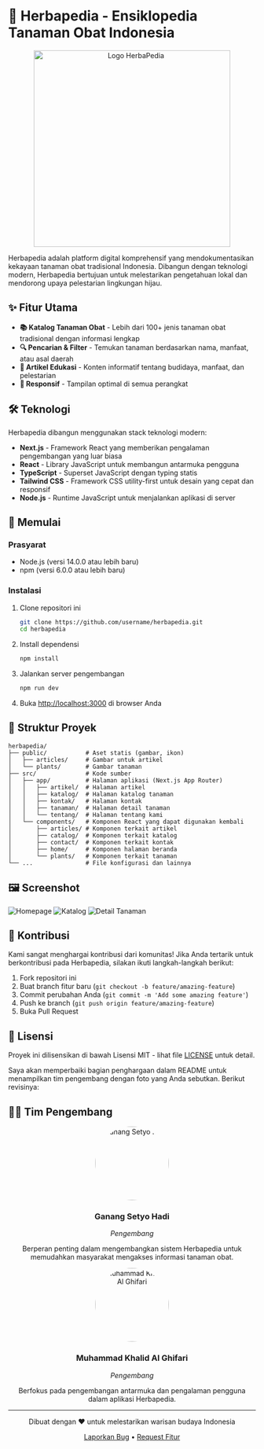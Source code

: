# 🌿 Herbapedia - Ensiklopedia Tanaman Obat Indonesia

<div align="center">
  <img src="public/logo.png" alt="Logo HerbaPedia" width="400"/>
</div>

Herbapedia adalah platform digital komprehensif yang mendokumentasikan kekayaan tanaman obat tradisional Indonesia. Dibangun dengan teknologi modern, Herbapedia bertujuan untuk melestarikan pengetahuan lokal dan mendorong upaya pelestarian lingkungan hijau.

## ✨ Fitur Utama

- **📚 Katalog Tanaman Obat** - Lebih dari 100+ jenis tanaman obat tradisional dengan informasi lengkap
- **🔍 Pencarian & Filter** - Temukan tanaman berdasarkan nama, manfaat, atau asal daerah
- **📝 Artikel Edukasi** - Konten informatif tentang budidaya, manfaat, dan pelestarian
- **📱 Responsif** - Tampilan optimal di semua perangkat

## 🛠️ Teknologi

Herbapedia dibangun menggunakan stack teknologi modern:

- **Next.js** - Framework React yang memberikan pengalaman pengembangan yang luar biasa
- **React** - Library JavaScript untuk membangun antarmuka pengguna
- **TypeScript** - Superset JavaScript dengan typing statis
- **Tailwind CSS** - Framework CSS utility-first untuk desain yang cepat dan responsif
- **Node.js** - Runtime JavaScript untuk menjalankan aplikasi di server

## 🚀 Memulai

### Prasyarat

- Node.js (versi 14.0.0 atau lebih baru)
- npm (versi 6.0.0 atau lebih baru)

### Instalasi

1. Clone repositori ini
   ```bash
   git clone https://github.com/username/herbapedia.git
   cd herbapedia
   ```

2. Install dependensi
   ```bash
   npm install
   ```

3. Jalankan server pengembangan
   ```bash
   npm run dev
   ```

4. Buka [http://localhost:3000](http://localhost:3000) di browser Anda

## 📂 Struktur Proyek

```
herbapedia/
├── public/           # Aset statis (gambar, ikon)
│   ├── articles/     # Gambar untuk artikel
│   └── plants/       # Gambar tanaman
├── src/              # Kode sumber
│   ├── app/          # Halaman aplikasi (Next.js App Router)
│   │   ├── artikel/  # Halaman artikel
│   │   ├── katalog/  # Halaman katalog tanaman
│   │   ├── kontak/   # Halaman kontak
│   │   ├── tanaman/  # Halaman detail tanaman
│   │   └── tentang/  # Halaman tentang kami
│   └── components/   # Komponen React yang dapat digunakan kembali
│       ├── articles/ # Komponen terkait artikel
│       ├── catalog/  # Komponen terkait katalog
│       ├── contact/  # Komponen terkait kontak
│       ├── home/     # Komponen halaman beranda
│       └── plants/   # Komponen terkait tanaman
└── ...               # File konfigurasi dan lainnya
```

## 🖼️ Screenshot

![Homepage](public/readme/homepage.png)
![Katalog](public/readme/catalog.png)
![Detail Tanaman](public/readme/detail.png)

## 🌱 Kontribusi

Kami sangat menghargai kontribusi dari komunitas! Jika Anda tertarik untuk berkontribusi pada Herbapedia, silakan ikuti langkah-langkah berikut:

1. Fork repositori ini
2. Buat branch fitur baru (`git checkout -b feature/amazing-feature`)
3. Commit perubahan Anda (`git commit -m 'Add some amazing feature'`)
4. Push ke branch (`git push origin feature/amazing-feature`)
5. Buka Pull Request

## 📄 Lisensi

Proyek ini dilisensikan di bawah Lisensi MIT - lihat file [LICENSE](LICENSE) untuk detail.

Saya akan memperbaiki bagian penghargaan dalam README untuk menampilkan tim pengembang dengan foto yang Anda sebutkan. Berikut revisinya:

## 👨‍💻 Tim Pengembang

<div align="center">
  <img src="public/ganang.jpg" alt="Ganang Setyo Hadi" width="150" style="border-radius: 50%"/>
  <h3>Ganang Setyo Hadi</h3>
  <p><i>Pengembang</i></p>
  <p>Berperan penting dalam mengembangkan sistem Herbapedia untuk memudahkan masyarakat mengakses informasi tanaman obat.</p>
  
  <img src="public/alghi.jpg" alt="Muhammad Khalid Al Ghifari" width="150" style="border-radius: 50%"/>
  <h3>Muhammad Khalid Al Ghifari</h3>
  <p><i>Pengembang</i></p>
  <p>Berfokus pada pengembangan antarmuka dan pengalaman pengguna dalam aplikasi Herbapedia.</p>
</div>

---

<p align="center">Dibuat dengan ❤️ untuk melestarikan warisan budaya Indonesia</p>

<p align="center">
  <a href="https://github.com/username/herbapedia/issues">Laporkan Bug</a> •
  <a href="https://github.com/username/herbapedia/issues">Request Fitur</a>
</p>